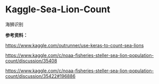 # Kaggle-Sea-Lion-Count

海狮识别

**参考资料：**

https://www.kaggle.com/outrunner/use-keras-to-count-sea-lions

https://www.kaggle.com/c/noaa-fisheries-steller-sea-lion-population-count/discussion/35408

https://www.kaggle.com/c/noaa-fisheries-steller-sea-lion-population-count/discussion/35422#196886
